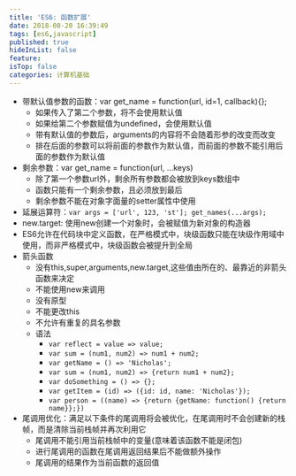 ```yaml
---
title: 'ES6: 函数扩展'
date: 2018-08-20 16:39:49
tags: [es6,javascript]
published: true
hideInList: false
feature: 
isTop: false
categories: 计算机基础
---
```


*   带默认值参数的函数：var get_name = function(url, id=1, callback){};
    *   如果传入了第二个参数，将不会使用默认值
    *   如果给第二个参数赋值为undefined，会使用默认值
    *   带有默认值的参数后，arguments的内容将不会随着形参的改变而改变
    *   排在后面的参数可以将前面的参数作为默认值，而前面的参数不能引用后面的参数作为默认值
*   剩余参数：var get_name = function(url, ...keys)
    *   除了第一个参数url外，剩余所有参数都会被放到keys数组中
    *   函数只能有一个剩余参数，且必须放到最后
    *   剩余参数不能在对象字面量的setter属性中使用
*   延展运算符：`var args = ['url', 123, 'st']; get_names(...args);`
*   new.target: 使用new创建一个对象时，会被赋值为新对象的构造器
*   ES6允许在代码块中定义函数，在严格模式中，块级函数只能在块级作用域中使用，而非严格模式中，块级函数会被提升到全局
*   箭头函数
    *   没有this,super,arguments,new.target,这些值由所在的、最靠近的非箭头函数来决定
    *   不能使用new来调用
    *   没有原型
    *   不能更改this
    *   不允许有重复的具名参数
    *   语法
        *   `var reflect = value => value;`
        *   `var sum = (num1, num2) => num1 + num2;`
        *   `var getName = () => 'Nicholas';`
        *   `var sum = (num1, num2) => {return num1 + num2};`
        *   `var doSomething = () => {};`
        *   `var getItem = (id) => ({id: id, name: 'Nicholas'});`
        *   `var person = ((name) => {return {getName: function() {return name}};})`
*   尾调用优化：满足以下条件的尾调用将会被优化，在尾调用时不会创建新的栈帧，而是清除当前栈帧并再次利用它
    *   尾调用不能引用当前栈帧中的变量(意味着该函数不能是闭包)
    *   进行尾调用的函数在尾调用返回结果后不能做额外操作
    *   尾调用的结果作为当前函数的返回值